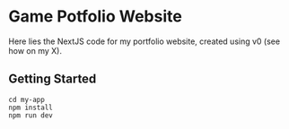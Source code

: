 # Game Potfolio Website

Here lies the NextJS code for my portfolio website, created using v0 (see how on my X).

## Getting Started
```
cd my-app
npm install
npm run dev
```
